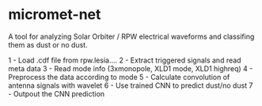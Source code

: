# micromet-net
A tool for analyzing Solar Orbiter / RPW electrical waveforms and classifing them as dust or no dust.

1 - Load .cdf file from rpw.lesia.... 
2 - Extract triggered signals and read meta data
3 - Read mode info (3xmonopole, XLD1 mode, XLD1 highreq)
4 - Preprocess the data according to mode
5 - Calculate convolution of antenna signals with wavelet 
6 - Use trained CNN to predict dust/no dust
7 - Outpout the CNN prediction
